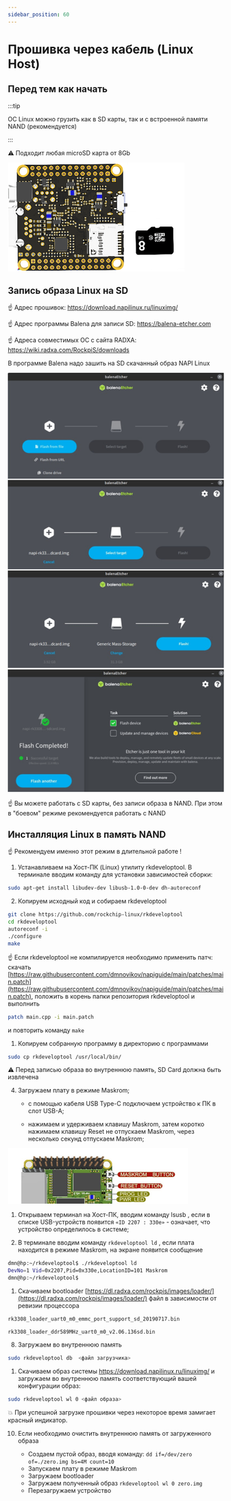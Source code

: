 ```yaml
---
sidebar_position: 60
---
```


# Прошивка через кабель (Linux Host)

## Перед тем как начать

:::tip

ОС Linux можно грузить как в SD карты, так и с встроенной памяти NAND (рекомендуется)

:::

:warning: Подходит любая microSD карта от 8Gb

![Napi front view](img/napi1.png)

## Запись образа Linux на SD

:point_up: Адрес прошивок: https://download.napilinux.ru/linuximg/

:point_up: Адрес программы Balena для записи SD: https://balena-etcher.com

:point_up: Адреса совместимых ОС с сайта RADXA: https://wiki.radxa.com/RockpiS/downloads

В программе Balena надо зашить на SD скачанный образ NAPI Linux

![Napi front view](img/balena-1.png)
![Napi front view](img/balena-2.png)
![Napi front view](img/balena-3.png)
![Napi front view](img/balena-4.png)

:point_up: Вы можете работать с SD карты, без записи образа в NAND. При этом в "боевом" режиме рекомендуется работать с NAND

## Инсталляция Linux в память NAND

:point_up: Рекомендуем именно этот режим в длительной работе !

1. Устанавливаем на Хост-ПК (Linux) утилиту rkdeveloptool.
В терминале вводим команду для установки зависимостей сборки:

```bash
sudo apt-get install libudev-dev libusb-1.0-0-dev dh-autoreconf
```

2. Копируем исходный код и собираем rkdeveloptool

```bash
git clone https://github.com/rockchip-linux/rkdeveloptool
cd rkdeveloptool
autoreconf -i
./configure
make
```

:point_up: Если rkdeveloptool не компилируется необходимо применить патч:
скачать [https://raw.githubusercontent.com/dmnovikov/napiguide/main/patches/main.patch](https://raw.githubusercontent.com/dmnovikov/napiguide/main/patches/main.patch), положить в корень папки репозитория rkdeveloptool и выполнить

```bash
patch main.cpp -i main.patch
```

и повторить команду `make`

1. Копируем собранную программу в директорию с программами

```bash
sudo cp rkdeveloptool /usr/local/bin/
```

:warning: Перед записью образа во внутреннюю память, SD Card должна быть
извлечена

4. Загружаем плату в режиме Maskrom;

   - c помощью кабеля USB Type-C подключаем устройство к ПК в слот USB-A;

   - нажимаем и удерживаем клавишу Maskrom, затем коротко нажимаем клавишу Reset не отпускаем Maskrom, через несколько секунд отпускаем Maskrom;

![Napi terminal view](img/buttons.png)

1. Открываем терминал на Хост-ПК, вводим команду lsusb , если в списке USB-устройств появится `«ID 2207 : 330e»` -  означает, что устройство определилось в системе;

2. В терминале вводим команду `rkdeveloptool ld` , если плата
находится в режиме Maskrom, на экране появится сообщение

```bash
dmn@hp:~/rkdeveloptool$ ./rkdeveloptool ld
DevNo=1 Vid=0x2207,Pid=0x330e,LocationID=101 Maskrom
dmn@hp:~/rkdeveloptool$
```

1. Скачиваем bootloader [https://dl.radxa.com/rockpis/images/loader/](https://dl.radxa.com/rockpis/images/loader/)  файл в зависимости от ревизии процессора

```text title="rk3308"
rk3308_loader_uart0_m0_emmc_port_support_sd_20190717.bin
```

```text title="rk3308b-s"
rk3308_loader_ddr589MHz_uart0_m0_v2.06.136sd.bin
```

8. Загружаем во внутреннюю память

```bash
sudo rkdeveloptool db  <файл загрузчика>

```

1. Скачиваем образ системы https://download.napilinux.ru/linuximg/ и загружаем во
внутреннюю память соответствующий вашей конфигурации образ:

```bash
sudo rkdeveloptool wl 0 <файл образа>
```

:boom: При успешной загрузке прошивки через некоторое время замигает
красный индикатор.

10. Если необходимо очистить внутреннюю память от загруженного
образа

    - Создаем пустой образ, вводя команду: `dd if=/dev/zero of=./zero.img bs=4M count=10`
    - Запускаем плату в режиме Maskrom
    - Загружаем bootloader
    - Загружаем полученный образ `rkdeveloptool wl 0 zero.img`
    - Перезагружаем устройство
